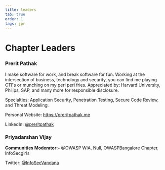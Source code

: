 ```yaml
---
title: leaders
tab: true
order: 1
tags: jpr
---
```




# **Chapter Leaders**

### Prerit Pathak

I make software for work, and break software for fun. Working at the intersection of business, technology and security, you can find me playing CTFs or munching on my peri peri fries. 
Appreciated by: Harvard University, Philips, SAP, and many more for responsible disclosure.

Specialties: Application Security, Penetration Testing, Secure Code
Review, and Threat Modeling.

Personal Website: <https://preritpathak.me>

LinkedIn: [@preritpathak](https://www.linkedin.com/in/preritpathak)

### **Priyadarshan Vijay**

**Communities Moderator:-** @OWASP WIA, Null, OWASPBangalore Chapter,
InfoSecgirls

Twitter: [@InfoSecVandana](https://www.twitter.com/InfosecVandana)
